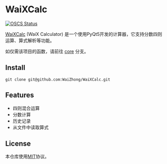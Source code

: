 # WaiXCalc

[![OSCS Status](https://www.oscs1024.com/platform/badge/WaiZhong/WaiXCalc.svg?size=small)](https://www.oscs1024.com/project/WaiZhong/WaiXCalc?ref=badge_small)

[WaiXCalc](https://github.com/WaiZhong/WaiXCalc) (WaiX Calculator) 是一个使用PyQt5开发的计算器，它支持分数四则运算、算式解析等功能。

如仅需该项目的函数，请前往 [core](https://github.com/WaiZhong/WaiXCalc/tree/core) 分支。

## Install

    git clone git@github.com:WaiZhong/WaiXCalc.git

## Features

- 四则混合运算
- 分数计算
- 历史记录
- 从文件中读取算式

## License

本仓库使用[MIT](LICENSE)协议。